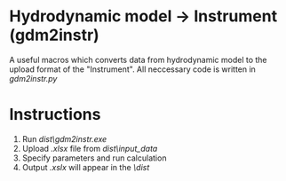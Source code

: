 # Hydrodynamic model -> Instrument (gdm2instr)
A useful macros which converts data from hydrodynamic model to the upload format of the "Instrument". All neccessary code is written in *gdm2instr.py*

# Instructions
1. Run *dist\gdm2instr.exe*
2. Upload *.xlsx* file from *dist\input_data*
3. Specify parameters and run calculation
4. Output *.xslx* will appear in the *\dist* 